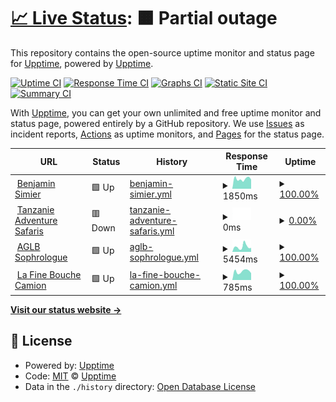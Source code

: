 # [📈 Live Status](https://demo.upptime.js.org): <!--live status--> **🟧 Partial outage**

This repository contains the open-source uptime monitor and status page for [Upptime](https://upptime.js.org), powered by [Upptime](https://github.com/upptime/upptime).

[![Uptime CI](https://github.com/benjaminsimier/uptime/workflows/Uptime%20CI/badge.svg)](https://github.com/benjaminsimier/uptime/actions?query=workflow%3A%22Uptime+CI%22)
[![Response Time CI](https://github.com/benjaminsimier/uptime/workflows/Response%20Time%20CI/badge.svg)](https://github.com/benjaminsimier/uptime/actions?query=workflow%3A%22Response+Time+CI%22)
[![Graphs CI](https://github.com/benjaminsimier/uptime/workflows/Graphs%20CI/badge.svg)](https://github.com/benjaminsimier/uptime/actions?query=workflow%3A%22Graphs+CI%22)
[![Static Site CI](https://github.com/benjaminsimier/uptime/workflows/Static%20Site%20CI/badge.svg)](https://github.com/benjaminsimier/uptime/actions?query=workflow%3A%22Static+Site+CI%22)
[![Summary CI](https://github.com/benjaminsimier/uptime/workflows/Summary%20CI/badge.svg)](https://github.com/benjaminsimier/uptime/actions?query=workflow%3A%22Summary+CI%22)

With [Upptime](https://upptime.js.org), you can get your own unlimited and free uptime monitor and status page, powered entirely by a GitHub repository. We use [Issues](https://github.com/upptime/upptime/issues) as incident reports, [Actions](https://github.com/benjaminsimier/uptime/actions) as uptime monitors, and [Pages](https://demo.upptime.js.org) for the status page.

<!--start: status pages-->
<!-- This summary is generated by Upptime (https://github.com/upptime/upptime) -->
<!-- Do not edit this manually, your changes will be overwritten -->
<!-- prettier-ignore -->
| URL | Status | History | Response Time | Uptime |
| --- | ------ | ------- | ------------- | ------ |
| <img alt="" src="https://icons.duckduckgo.com/ip3/www.benjaminsimier.com.ico" height="13"> [Benjamin Simier](https://www.benjaminsimier.com) | 🟩 Up | [benjamin-simier.yml](https://github.com/benjaminsimier/uptime/commits/HEAD/history/benjamin-simier.yml) | <details><summary><img alt="Response time graph" src="./graphs/benjamin-simier/response-time-week.png" height="20"> 1850ms</summary><br><a href="https://benjaminsimier.github.io/uptime/history/benjamin-simier"><img alt="Response time 2101" src="https://img.shields.io/endpoint?url=https%3A%2F%2Fraw.githubusercontent.com%2Fbenjaminsimier%2Fuptime%2FHEAD%2Fapi%2Fbenjamin-simier%2Fresponse-time.json"></a><br><a href="https://benjaminsimier.github.io/uptime/history/benjamin-simier"><img alt="24-hour response time 1874" src="https://img.shields.io/endpoint?url=https%3A%2F%2Fraw.githubusercontent.com%2Fbenjaminsimier%2Fuptime%2FHEAD%2Fapi%2Fbenjamin-simier%2Fresponse-time-day.json"></a><br><a href="https://benjaminsimier.github.io/uptime/history/benjamin-simier"><img alt="7-day response time 1850" src="https://img.shields.io/endpoint?url=https%3A%2F%2Fraw.githubusercontent.com%2Fbenjaminsimier%2Fuptime%2FHEAD%2Fapi%2Fbenjamin-simier%2Fresponse-time-week.json"></a><br><a href="https://benjaminsimier.github.io/uptime/history/benjamin-simier"><img alt="30-day response time 2778" src="https://img.shields.io/endpoint?url=https%3A%2F%2Fraw.githubusercontent.com%2Fbenjaminsimier%2Fuptime%2FHEAD%2Fapi%2Fbenjamin-simier%2Fresponse-time-month.json"></a><br><a href="https://benjaminsimier.github.io/uptime/history/benjamin-simier"><img alt="1-year response time 2101" src="https://img.shields.io/endpoint?url=https%3A%2F%2Fraw.githubusercontent.com%2Fbenjaminsimier%2Fuptime%2FHEAD%2Fapi%2Fbenjamin-simier%2Fresponse-time-year.json"></a></details> | <details><summary><a href="https://benjaminsimier.github.io/uptime/history/benjamin-simier">100.00%</a></summary><a href="https://benjaminsimier.github.io/uptime/history/benjamin-simier"><img alt="All-time uptime 99.98%" src="https://img.shields.io/endpoint?url=https%3A%2F%2Fraw.githubusercontent.com%2Fbenjaminsimier%2Fuptime%2FHEAD%2Fapi%2Fbenjamin-simier%2Fuptime.json"></a><br><a href="https://benjaminsimier.github.io/uptime/history/benjamin-simier"><img alt="24-hour uptime 100.00%" src="https://img.shields.io/endpoint?url=https%3A%2F%2Fraw.githubusercontent.com%2Fbenjaminsimier%2Fuptime%2FHEAD%2Fapi%2Fbenjamin-simier%2Fuptime-day.json"></a><br><a href="https://benjaminsimier.github.io/uptime/history/benjamin-simier"><img alt="7-day uptime 100.00%" src="https://img.shields.io/endpoint?url=https%3A%2F%2Fraw.githubusercontent.com%2Fbenjaminsimier%2Fuptime%2FHEAD%2Fapi%2Fbenjamin-simier%2Fuptime-week.json"></a><br><a href="https://benjaminsimier.github.io/uptime/history/benjamin-simier"><img alt="30-day uptime 99.95%" src="https://img.shields.io/endpoint?url=https%3A%2F%2Fraw.githubusercontent.com%2Fbenjaminsimier%2Fuptime%2FHEAD%2Fapi%2Fbenjamin-simier%2Fuptime-month.json"></a><br><a href="https://benjaminsimier.github.io/uptime/history/benjamin-simier"><img alt="1-year uptime 99.98%" src="https://img.shields.io/endpoint?url=https%3A%2F%2Fraw.githubusercontent.com%2Fbenjaminsimier%2Fuptime%2FHEAD%2Fapi%2Fbenjamin-simier%2Fuptime-year.json"></a></details>
| <img alt="" src="https://icons.duckduckgo.com/ip3/www.tanzanieadventuresafaris.co.tz.ico" height="13"> [Tanzanie Adventure Safaris](https://www.tanzanieadventuresafaris.co.tz) | 🟥 Down | [tanzanie-adventure-safaris.yml](https://github.com/benjaminsimier/uptime/commits/HEAD/history/tanzanie-adventure-safaris.yml) | <details><summary><img alt="Response time graph" src="./graphs/tanzanie-adventure-safaris/response-time-week.png" height="20"> 0ms</summary><br><a href="https://benjaminsimier.github.io/uptime/history/tanzanie-adventure-safaris"><img alt="Response time 1996" src="https://img.shields.io/endpoint?url=https%3A%2F%2Fraw.githubusercontent.com%2Fbenjaminsimier%2Fuptime%2FHEAD%2Fapi%2Ftanzanie-adventure-safaris%2Fresponse-time.json"></a><br><a href="https://benjaminsimier.github.io/uptime/history/tanzanie-adventure-safaris"><img alt="24-hour response time 0" src="https://img.shields.io/endpoint?url=https%3A%2F%2Fraw.githubusercontent.com%2Fbenjaminsimier%2Fuptime%2FHEAD%2Fapi%2Ftanzanie-adventure-safaris%2Fresponse-time-day.json"></a><br><a href="https://benjaminsimier.github.io/uptime/history/tanzanie-adventure-safaris"><img alt="7-day response time 0" src="https://img.shields.io/endpoint?url=https%3A%2F%2Fraw.githubusercontent.com%2Fbenjaminsimier%2Fuptime%2FHEAD%2Fapi%2Ftanzanie-adventure-safaris%2Fresponse-time-week.json"></a><br><a href="https://benjaminsimier.github.io/uptime/history/tanzanie-adventure-safaris"><img alt="30-day response time 746" src="https://img.shields.io/endpoint?url=https%3A%2F%2Fraw.githubusercontent.com%2Fbenjaminsimier%2Fuptime%2FHEAD%2Fapi%2Ftanzanie-adventure-safaris%2Fresponse-time-month.json"></a><br><a href="https://benjaminsimier.github.io/uptime/history/tanzanie-adventure-safaris"><img alt="1-year response time 1996" src="https://img.shields.io/endpoint?url=https%3A%2F%2Fraw.githubusercontent.com%2Fbenjaminsimier%2Fuptime%2FHEAD%2Fapi%2Ftanzanie-adventure-safaris%2Fresponse-time-year.json"></a></details> | <details><summary><a href="https://benjaminsimier.github.io/uptime/history/tanzanie-adventure-safaris">0.00%</a></summary><a href="https://benjaminsimier.github.io/uptime/history/tanzanie-adventure-safaris"><img alt="All-time uptime 83.72%" src="https://img.shields.io/endpoint?url=https%3A%2F%2Fraw.githubusercontent.com%2Fbenjaminsimier%2Fuptime%2FHEAD%2Fapi%2Ftanzanie-adventure-safaris%2Fuptime.json"></a><br><a href="https://benjaminsimier.github.io/uptime/history/tanzanie-adventure-safaris"><img alt="24-hour uptime 0.00%" src="https://img.shields.io/endpoint?url=https%3A%2F%2Fraw.githubusercontent.com%2Fbenjaminsimier%2Fuptime%2FHEAD%2Fapi%2Ftanzanie-adventure-safaris%2Fuptime-day.json"></a><br><a href="https://benjaminsimier.github.io/uptime/history/tanzanie-adventure-safaris"><img alt="7-day uptime 0.00%" src="https://img.shields.io/endpoint?url=https%3A%2F%2Fraw.githubusercontent.com%2Fbenjaminsimier%2Fuptime%2FHEAD%2Fapi%2Ftanzanie-adventure-safaris%2Fuptime-week.json"></a><br><a href="https://benjaminsimier.github.io/uptime/history/tanzanie-adventure-safaris"><img alt="30-day uptime 52.34%" src="https://img.shields.io/endpoint?url=https%3A%2F%2Fraw.githubusercontent.com%2Fbenjaminsimier%2Fuptime%2FHEAD%2Fapi%2Ftanzanie-adventure-safaris%2Fuptime-month.json"></a><br><a href="https://benjaminsimier.github.io/uptime/history/tanzanie-adventure-safaris"><img alt="1-year uptime 83.72%" src="https://img.shields.io/endpoint?url=https%3A%2F%2Fraw.githubusercontent.com%2Fbenjaminsimier%2Fuptime%2FHEAD%2Fapi%2Ftanzanie-adventure-safaris%2Fuptime-year.json"></a></details>
| <img alt="" src="https://icons.duckduckgo.com/ip3/aglb-sophrologue.fr.ico" height="13"> [AGLB Sophrologue](https://aglb-sophrologue.fr) | 🟩 Up | [aglb-sophrologue.yml](https://github.com/benjaminsimier/uptime/commits/HEAD/history/aglb-sophrologue.yml) | <details><summary><img alt="Response time graph" src="./graphs/aglb-sophrologue/response-time-week.png" height="20"> 5454ms</summary><br><a href="https://benjaminsimier.github.io/uptime/history/aglb-sophrologue"><img alt="Response time 3714" src="https://img.shields.io/endpoint?url=https%3A%2F%2Fraw.githubusercontent.com%2Fbenjaminsimier%2Fuptime%2FHEAD%2Fapi%2Faglb-sophrologue%2Fresponse-time.json"></a><br><a href="https://benjaminsimier.github.io/uptime/history/aglb-sophrologue"><img alt="24-hour response time 13502" src="https://img.shields.io/endpoint?url=https%3A%2F%2Fraw.githubusercontent.com%2Fbenjaminsimier%2Fuptime%2FHEAD%2Fapi%2Faglb-sophrologue%2Fresponse-time-day.json"></a><br><a href="https://benjaminsimier.github.io/uptime/history/aglb-sophrologue"><img alt="7-day response time 5454" src="https://img.shields.io/endpoint?url=https%3A%2F%2Fraw.githubusercontent.com%2Fbenjaminsimier%2Fuptime%2FHEAD%2Fapi%2Faglb-sophrologue%2Fresponse-time-week.json"></a><br><a href="https://benjaminsimier.github.io/uptime/history/aglb-sophrologue"><img alt="30-day response time 4092" src="https://img.shields.io/endpoint?url=https%3A%2F%2Fraw.githubusercontent.com%2Fbenjaminsimier%2Fuptime%2FHEAD%2Fapi%2Faglb-sophrologue%2Fresponse-time-month.json"></a><br><a href="https://benjaminsimier.github.io/uptime/history/aglb-sophrologue"><img alt="1-year response time 3714" src="https://img.shields.io/endpoint?url=https%3A%2F%2Fraw.githubusercontent.com%2Fbenjaminsimier%2Fuptime%2FHEAD%2Fapi%2Faglb-sophrologue%2Fresponse-time-year.json"></a></details> | <details><summary><a href="https://benjaminsimier.github.io/uptime/history/aglb-sophrologue">100.00%</a></summary><a href="https://benjaminsimier.github.io/uptime/history/aglb-sophrologue"><img alt="All-time uptime 99.93%" src="https://img.shields.io/endpoint?url=https%3A%2F%2Fraw.githubusercontent.com%2Fbenjaminsimier%2Fuptime%2FHEAD%2Fapi%2Faglb-sophrologue%2Fuptime.json"></a><br><a href="https://benjaminsimier.github.io/uptime/history/aglb-sophrologue"><img alt="24-hour uptime 100.00%" src="https://img.shields.io/endpoint?url=https%3A%2F%2Fraw.githubusercontent.com%2Fbenjaminsimier%2Fuptime%2FHEAD%2Fapi%2Faglb-sophrologue%2Fuptime-day.json"></a><br><a href="https://benjaminsimier.github.io/uptime/history/aglb-sophrologue"><img alt="7-day uptime 100.00%" src="https://img.shields.io/endpoint?url=https%3A%2F%2Fraw.githubusercontent.com%2Fbenjaminsimier%2Fuptime%2FHEAD%2Fapi%2Faglb-sophrologue%2Fuptime-week.json"></a><br><a href="https://benjaminsimier.github.io/uptime/history/aglb-sophrologue"><img alt="30-day uptime 99.96%" src="https://img.shields.io/endpoint?url=https%3A%2F%2Fraw.githubusercontent.com%2Fbenjaminsimier%2Fuptime%2FHEAD%2Fapi%2Faglb-sophrologue%2Fuptime-month.json"></a><br><a href="https://benjaminsimier.github.io/uptime/history/aglb-sophrologue"><img alt="1-year uptime 99.93%" src="https://img.shields.io/endpoint?url=https%3A%2F%2Fraw.githubusercontent.com%2Fbenjaminsimier%2Fuptime%2FHEAD%2Fapi%2Faglb-sophrologue%2Fuptime-year.json"></a></details>
| <img alt="" src="https://icons.duckduckgo.com/ip3/www.lafinebouchecamion.fr.ico" height="13"> [La Fine Bouche Camion](https://www.lafinebouchecamion.fr) | 🟩 Up | [la-fine-bouche-camion.yml](https://github.com/benjaminsimier/uptime/commits/HEAD/history/la-fine-bouche-camion.yml) | <details><summary><img alt="Response time graph" src="./graphs/la-fine-bouche-camion/response-time-week.png" height="20"> 785ms</summary><br><a href="https://benjaminsimier.github.io/uptime/history/la-fine-bouche-camion"><img alt="Response time 923" src="https://img.shields.io/endpoint?url=https%3A%2F%2Fraw.githubusercontent.com%2Fbenjaminsimier%2Fuptime%2FHEAD%2Fapi%2Fla-fine-bouche-camion%2Fresponse-time.json"></a><br><a href="https://benjaminsimier.github.io/uptime/history/la-fine-bouche-camion"><img alt="24-hour response time 823" src="https://img.shields.io/endpoint?url=https%3A%2F%2Fraw.githubusercontent.com%2Fbenjaminsimier%2Fuptime%2FHEAD%2Fapi%2Fla-fine-bouche-camion%2Fresponse-time-day.json"></a><br><a href="https://benjaminsimier.github.io/uptime/history/la-fine-bouche-camion"><img alt="7-day response time 785" src="https://img.shields.io/endpoint?url=https%3A%2F%2Fraw.githubusercontent.com%2Fbenjaminsimier%2Fuptime%2FHEAD%2Fapi%2Fla-fine-bouche-camion%2Fresponse-time-week.json"></a><br><a href="https://benjaminsimier.github.io/uptime/history/la-fine-bouche-camion"><img alt="30-day response time 1171" src="https://img.shields.io/endpoint?url=https%3A%2F%2Fraw.githubusercontent.com%2Fbenjaminsimier%2Fuptime%2FHEAD%2Fapi%2Fla-fine-bouche-camion%2Fresponse-time-month.json"></a><br><a href="https://benjaminsimier.github.io/uptime/history/la-fine-bouche-camion"><img alt="1-year response time 923" src="https://img.shields.io/endpoint?url=https%3A%2F%2Fraw.githubusercontent.com%2Fbenjaminsimier%2Fuptime%2FHEAD%2Fapi%2Fla-fine-bouche-camion%2Fresponse-time-year.json"></a></details> | <details><summary><a href="https://benjaminsimier.github.io/uptime/history/la-fine-bouche-camion">100.00%</a></summary><a href="https://benjaminsimier.github.io/uptime/history/la-fine-bouche-camion"><img alt="All-time uptime 99.98%" src="https://img.shields.io/endpoint?url=https%3A%2F%2Fraw.githubusercontent.com%2Fbenjaminsimier%2Fuptime%2FHEAD%2Fapi%2Fla-fine-bouche-camion%2Fuptime.json"></a><br><a href="https://benjaminsimier.github.io/uptime/history/la-fine-bouche-camion"><img alt="24-hour uptime 100.00%" src="https://img.shields.io/endpoint?url=https%3A%2F%2Fraw.githubusercontent.com%2Fbenjaminsimier%2Fuptime%2FHEAD%2Fapi%2Fla-fine-bouche-camion%2Fuptime-day.json"></a><br><a href="https://benjaminsimier.github.io/uptime/history/la-fine-bouche-camion"><img alt="7-day uptime 100.00%" src="https://img.shields.io/endpoint?url=https%3A%2F%2Fraw.githubusercontent.com%2Fbenjaminsimier%2Fuptime%2FHEAD%2Fapi%2Fla-fine-bouche-camion%2Fuptime-week.json"></a><br><a href="https://benjaminsimier.github.io/uptime/history/la-fine-bouche-camion"><img alt="30-day uptime 99.95%" src="https://img.shields.io/endpoint?url=https%3A%2F%2Fraw.githubusercontent.com%2Fbenjaminsimier%2Fuptime%2FHEAD%2Fapi%2Fla-fine-bouche-camion%2Fuptime-month.json"></a><br><a href="https://benjaminsimier.github.io/uptime/history/la-fine-bouche-camion"><img alt="1-year uptime 99.98%" src="https://img.shields.io/endpoint?url=https%3A%2F%2Fraw.githubusercontent.com%2Fbenjaminsimier%2Fuptime%2FHEAD%2Fapi%2Fla-fine-bouche-camion%2Fuptime-year.json"></a></details>

<!--end: status pages-->

[**Visit our status website →**](https://demo.upptime.js.org)

## 📄 License

- Powered by: [Upptime](https://github.com/upptime/upptime)
- Code: [MIT](./LICENSE) © [Upptime](https://upptime.js.org)
- Data in the `./history` directory: [Open Database License](https://opendatacommons.org/licenses/odbl/1-0/)
